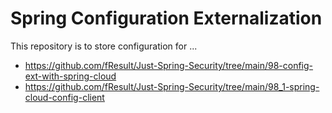# Spring Configuration Externalization

This repository is to store configuration for ...
- https://github.com/fResult/Just-Spring-Security/tree/main/98-config-ext-with-spring-cloud
- https://github.com/fResult/Just-Spring-Security/tree/main/98_1-spring-cloud-config-client

